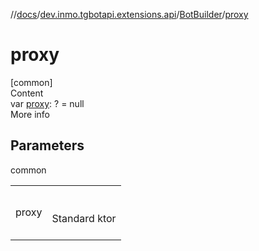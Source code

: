 //[docs](../../../index.md)/[dev.inmo.tgbotapi.extensions.api](../index.md)/[BotBuilder](index.md)/[proxy](proxy.md)



# proxy  
[common]  
Content  
var [proxy](proxy.md): ? = null  
More info  


## Parameters  
  
common  
  
| | |
|---|---|
| <a name="dev.inmo.tgbotapi.extensions.api/BotBuilder/proxy/#/PointingToDeclaration/"></a>proxy| <a name="dev.inmo.tgbotapi.extensions.api/BotBuilder/proxy/#/PointingToDeclaration/"></a><br><br>Standard ktor <br><br>|
  
  



